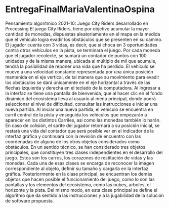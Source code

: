 # EntregaFinalMariaValentinaOspina
Pensamiento algorítmico 2021-10: Juego City Riders desarrollado en Processing
El juego City Riders, tiene por objetivo acumular la mayor cantidad de monedas, dispuestas aleatoriamente en el mapa en la medida que el vehículo logra evadir los obstáculos que se presenten en su camino. El jugador cuenta con 3 vidas, es decir, que si choca en 3 oportunidades contra otros vehículos en la pista, se terminará el juego. Por cada moneda que el jugador recolecte, se sumará un contador de puntos con 100 unidades y de la misma manera, ubicada al múltiplo de mil que acumule, tendrá la posibilidad de reponer una vida que ha perdido.
El vehículo se mueve a una velocidad constante representada por una única posición mantenida en el eje vertical, de tal manera que su movimiento para evadir los obstáculos se dará únicamente en el eje horizontal a través de las flechas izquierda y derecha en el teclado de la computadora.
Al ingresar a la interfaz se tiene una pantalla de bienvenida, que al hacer clic en el fondo dinámico del ecosistema lleva al usuario al menú principal, donde podrá seleccionar el nivel de dificultad, consultar las instrucciones e iniciar una nueva partida. Al iniciar una nueva partida, el vehículo se encuentra en carril central de la pista y enseguida los vehículos que empezarán a aparecer en los distintos Carriles, así como las monedas también lo harán. En caso de colisión, el sprite del jugador retornará a su posición inicial, se restará una vida del contador que será posible ver en el indicador de la interfaz gráfica y continuará con la revisión de encuentro con las coordenadas de alguno de los otros objetos considerados como obstáculos.
En un sentido técnico, se han considerado tres objetos principales, que constituyen tres clases independientes en el desarrollo del juego. Estos son los carros, los corazones de restitución de vidas y las monedas. Cada una de esas clases se encarga de reconocer la imagen correspondiente al objeto, definir su tamaño y cargarla en la interfaz gráfica. Posteriormente en la clase principal, se encuentran los demás objetos que hacen posible el funcionamiento del juego, como lo son las pantallas y los elementos del ecosistema, como las nubes, arboles, el horizonte y la pista. Del mismo modo, en esta clase principal se define el algoritmo que da sentido a las instrucciones y a la jugabilidad de la solución de software propuesta.
